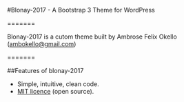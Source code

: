 #Blonay-2017 - A Bootstrap 3 Theme for WordPress

=======

Blonay-2017 is a cutom theme built by Ambrose Felix Okello (ambokello@gmail.com) 

=======

##Features of blonay-2017

* Simple, intuitive, clean code.
* [MIT licence](http://opensource.org/licenses/MIT) (open source).
